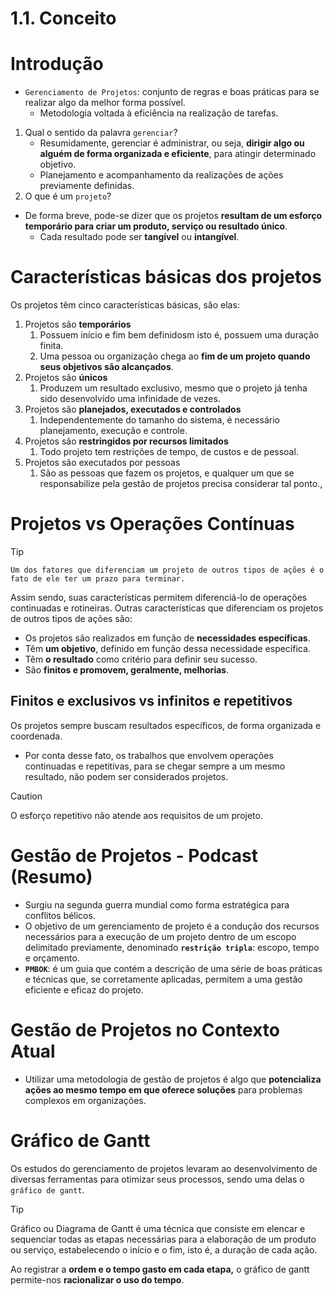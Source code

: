 # 1.1. Conceito

# Introdução

- `Gerenciamento de Projetos`: conjunto de regras e boas práticas para se realizar algo da melhor forma possível.
    - Metodologia voltada à eficiência na realização de tarefas.
1. Qual o sentido da palavra `gerenciar`?
    - Resumidamente, gerenciar é administrar, ou seja, **dirigir algo ou alguém de forma organizada e eficiente**, para atingir determinado objetivo.
    - Planejamento e acompanhamento da realizações de ações previamente definidas.
2. O que é um `projeto`?
- De forma breve, pode-se dizer que os projetos **resultam de um esforço temporário para criar um produto, serviço ou resultado único**.
    - Cada resultado pode ser **tangível** ou **intangível**.

# Características básicas dos projetos

Os projetos têm cinco características básicas, são elas:

1. Projetos são **temporários**
    1. Possuem início e fim bem definidosm isto é, possuem uma duração finita.
    2. Uma pessoa ou organização chega ao **fim de um projeto quando seus objetivos são alcançados**.
2. Projetos são **únicos**
    1.  Produzem um resultado exclusivo, mesmo que o projeto já tenha sido desenvolvido uma infinidade de vezes.
3. Projetos são **planejados, executados e controlados**
    1. Independentemente do tamanho do sistema, é necessário planejamento, execução e controle.
4. Projetos são **restringidos por recursos limitados**
    1. Todo projeto tem restrições de tempo, de custos e de pessoal.
5. Projetos são executados por pessoas
    1. São as pessoas que fazem os projetos, e qualquer um que se responsabilize pela gestão de projetos precisa considerar tal ponto.,

# Projetos vs Operações Contínuas

> [!TIP]
    Um dos fatores que diferenciam um projeto de outros tipos de ações é o fato de ele ter um prazo para terminar.


Assim sendo, suas características permitem diferenciá-lo de operações continuadas e rotineiras. Outras características que diferenciam os projetos de outros tipos de ações são:

- Os projetos são realizados em função de **necessidades específicas**.
- Têm **um objetivo**, definido em função dessa necessidade específica.
- Têm **o resultado** como critério para definir seu sucesso.
- São **finitos e promovem, geralmente, melhorias**.

## Finitos e exclusivos vs infinitos e repetitivos

Os projetos sempre buscam resultados específicos, de forma organizada e coordenada. 

- Por conta desse fato, os trabalhos que envolvem operações continuadas e repetitivas, para se chegar sempre a um mesmo resultado, não podem ser considerados projetos.

> [!CAUTION]
 O esforço repetitivo não atende aos requisitos de um projeto.


# Gestão de Projetos - Podcast (Resumo)

- Surgiu na segunda guerra mundial como forma estratégica para conflitos bélicos.
- O objetivo de um gerenciamento de projeto é a condução dos recursos necessários para a execução de um projeto dentro de um escopo delimitado previamente, denominado **`restrição tripla`**: escopo, tempo e orçamento.
- **`PMBOK`**: é um guia que contém a descrição de uma série de boas práticas e técnicas que, se corretamente aplicadas, permitem a uma gestão eficiente e eficaz do projeto.

# Gestão de Projetos no Contexto Atual

- Utilizar uma metodologia de gestão de projetos é algo que **potencializa ações ao mesmo tempo em que oferece soluções** para problemas complexos em organizações.

# Gráfico de Gantt

Os estudos do gerenciamento de projetos levaram ao desenvolvimento de diversas ferramentas para otimizar seus processos, sendo uma delas o `gráfico de gantt`.

> [!TIP]
 Gráfico ou Diagrama de Gantt é uma técnica que consiste em elencar e sequenciar todas as etapas necessárias para a elaboração de um produto ou serviço, estabelecendo o início e o fim, isto é, a duração de cada ação.

Ao registrar a **ordem e o tempo gasto em cada etapa,** o gráfico de gantt permite-nos **racionalizar o uso do tempo**.